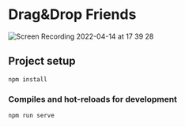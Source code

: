 # Drag&Drop Friends

![Screen Recording 2022-04-14 at 17 39 28](https://user-images.githubusercontent.com/68246619/163417072-99ebd4a4-08bc-4cc2-b0e0-b2013c52f037.gif)


## Project setup
```
npm install
```

### Compiles and hot-reloads for development
```
npm run serve
```

